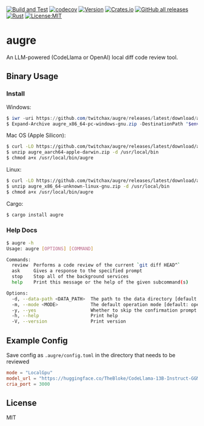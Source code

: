 [![Build and Test](https://github.com/twitchax/augre/actions/workflows/build.yml/badge.svg)](https://github.com/twitchax/augre/actions/workflows/build.yml)
[![codecov](https://codecov.io/gh/twitchax/augre/branch/main/graph/badge.svg?token=35MZN0YFZF)](https://codecov.io/gh/twitchax/augre)
[![Version](https://img.shields.io/crates/v/augre.svg)](https://crates.io/crates/augre)
[![Crates.io](https://img.shields.io/crates/d/augre?label=crate)](https://crates.io/crates/augre)
[![GitHub all releases](https://img.shields.io/github/downloads/twitchax/augre/total?label=binary)](https://github.com/twitchax/augre/releases)
[![Rust](https://img.shields.io/badge/rust-nightly-blue.svg?maxAge=3600)](https://github.com/twitchax/augre)
[![License:MIT](https://img.shields.io/badge/License-MIT-yellow.svg)](https://opensource.org/licenses/MIT)

# augre

An LLM-powered (CodeLlama or OpenAI) local diff code review tool.

## Binary Usage

### Install

Windows:

```powershell
$ iwr -uri https://github.com/twitchax/augre/releases/latest/download/augre_x86_64-pc-windows-gnu.zip -OutFile "augre_x86_64-pc-windows-gnu.zip"
$ Expand-Archive augre_x86_64-pc-windows-gnu.zip -DestinationPath "$env:LOCALAPPDATA\Programs\augre"
```

Mac OS (Apple Silicon):

```bash
$ curl -LO https://github.com/twitchax/augre/releases/latest/download/augre_aarch64-apple-darwin.zip
$ unzip augre_aarch64-apple-darwin.zip -d /usr/local/bin
$ chmod a+x /usr/local/bin/augre
```

Linux:

```bash
$ curl -LO https://github.com/twitchax/augre/releases/latest/download/augre_x86_64-unknown-linux-gnu.zip
$ unzip augre_x86_64-unknown-linux-gnu.zip -d /usr/local/bin
$ chmod a+x /usr/local/bin/augre
```

Cargo:

```bash
$ cargo install augre
```

### Help Docs

```bash
$ augre -h
Usage: augre [OPTIONS] [COMMAND]

Commands:
  review  Performs a code review of the current `git diff HEAD^`
  ask     Gives a response to the specified prompt
  stop    Stop all of the background services
  help    Print this message or the help of the given subcommand(s)

Options:
  -d, --data-path <DATA_PATH>  The path to the data directory [default: .augre]
  -m, --mode <MODE>            The default operation mode [default: openai]
  -y, --yes                    Whether to skip the confirmation prompt
  -h, --help                   Print help
  -V, --version                Print version
```

## Example Config

Save config as `.augre/config.toml` in the directory that needs to be reviewed

```toml
mode = "LocalGpu"
model_url = "https://huggingface.co/TheBloke/CodeLlama-13B-Instruct-GGML/resolve/main/codellama-13b-instruct.ggmlv3.Q3_K_M.bin"
cria_port = 3000
```

## License

MIT
